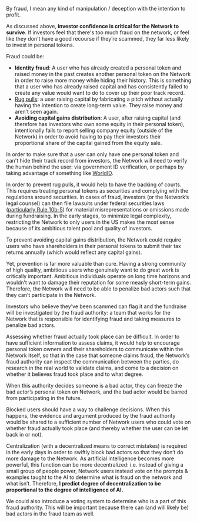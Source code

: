 By fraud, I mean any kind of manipulation / deception with the intention to profit.

As discussed above, **investor confidence is critical for the Network to survive**. If investors feel that there's too much fraud on the network, or feel like they don't have a good recourse if they’re scammed, they far less likely to invest in personal tokens.

Fraud could be:
- **Identity fraud**: A user who has already created a personal token and raised money in the past creates another personal token on the Network in order to raise more money while hiding their history. This is something that a user who has already raised capital and has consistently failed to create any value would want to do to cover up their poor track record.
- [Rug pulls](https://www.coinbase.com/learn/tips-and-tutorials/what-is-a-rug-pull-and-how-to-avoid-it): a user raising capital by fabricating a pitch without actually having the intention to create long-term value. They raise money and aren’t seen again.
- **Avoiding capital gains distribution**: A user, after raising capital (and therefore has investors who own some equity in their personal token), intentionally fails to report selling company equity (outside of the Network) in order to avoid having to pay their investors their proportional share of the capital gained from the equity sale.




In order to make sure that a user can only have one personal token and can't hide their track record from investors, the Network will need to verify the human behind the user: via government ID verification, or perhaps by taking advantage of something like [WorldID](https://world.org/world-id).

In order to prevent rug pulls, it would help to have the backing of courts. This requires treating personal tokens as securities and complying with the regulations around securities. In cases of fraud, investors (or the Network’s legal counsel) can then file lawsuits under federal securities laws ([particularly Rule 10b-5](https://www.investopedia.com/terms/r/rule10b5.asp)) for material misrepresentations or omissions made during fundraising. In the early stages, to minimize legal complexity, restricting the Network to only users in the US makes the most sense because of its ambitious talent pool and quality of investors.

To prevent avoiding capital gains distribution, the Network could require users who have shareholders in their personal tokens to submit their tax returns annually (which would reflect any capital gains).

Yet, prevention is far more valuable than cure. Having a strong community of high quality, ambitious users who genuinely want to do great work is critically important. Ambitious individuals operate on long time horizons and wouldn’t want to damage their reputation for some measly short-term gains. Therefore, the Network will need to be able to penalize bad actors such that they can’t participate in the Network.

Investors who believe they’ve been scammed can flag it and the fundraise will be investigated by the fraud authority: a team that works for the Network that is responsible for identifying fraud and taking measures to penalize bad actors.

Assessing whether fraud actually took place can be difficult. In order to have sufficient information to assess claims, it would help to encourage personal token owners and their shareholders to communicate within the Network itself, so that in the case that someone claims fraud, the Network’s fraud authority can inspect the communication between the parties, do research in the real world to validate claims, and come to a decision on whether it believes fraud took place and to what degree.

When this authority decides someone is a bad actor, they can freeze the bad actor’s personal token on Network, and the bad actor would be barred from participating in the future.

Blocked users should have a way to challenge decisions. When this happens, the evidence and argument produced by the fraud authority would be shared to a sufficient number of Network users who could vote on whether fraud actually took place (and thereby whether the user can be let back in or not).

Centralization (with a decentralized means to correct mistakes) is required in the early days in order to swiftly block bad actors so that they don’t do more damage to the Network. As artificial intelligence becomes more powerful, this function can be more decentralized: i.e. instead of giving a small group of people power, Network users instead vote on the prompts & examples taught to the AI to determine what is fraud on the network and what isn’t. Therefore, **I predict degree of decentralization to be proportional to the degree of intelligence of AI.**

We could also introduce a voting system to determine who is a part of this fraud authority. This will be important because there can (and will likely be) bad actors in the fraud team as well.
